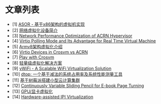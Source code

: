# 文章列表

- [1] [ASOR - 基于x86架构的虚拟机实现](https://calinyara.github.io/technology/2019/08/05/asor-hypervisor.html)
- [2] [网络虚拟化设备简介](https://calinyara.github.io/technology/2019/08/22/vnet_interface.html)
- [3] [Network Performance Optimization of ACRN Hypervisor](https://calinyara.github.io/technology/2019/08/23/acrn-network-performance.html)
- [4] [Virtio Polling Mode and Its Advantage for Real Time Virtual Machine](https://calinyara.github.io/technology/2019/08/23/virtio-polling-mode.html)
- [5] [Armv8架构虚拟化介绍](https://calinyara.github.io/technology/2019/11/03/armv8-virtualization.html)
- [6] [Virtio Devices in Crosvm vs ACRN](https://calinyara.github.io/technology/2019/12/10/virtio-devices-in-crosvm-vs-ACRN.html)
- [7] [Play with Crosvm](https://calinyara.github.io/technology/2019/12/12/Play-with-Crosvm.html)
- [8] [轻量级虚拟化解决方案](https://calinyara.github.io/technology/2020/01/09/Lightweight-virtualization-solutions.html)
- [9] [vWiFi - A Scalable WiFi Virtualization Solution](https://calinyara.github.io/technology/2020/03/18/vWiFi-A-Scalable-WiFi-Virtualization-Solution.html)
- [10] [dtop: 一个基于减法的系统占用率及系统性能测量工具](https://calinyara.github.io/technology/2020/04/07/dtop.html)
- [11] [基于树莓派搭建小型云计算集群](https://calinyara.github.io/technology/2020/06/08/raspberry-cluster.html)
- [12] [Continuously Variable Sliding Pencil for E-book Page Turning](https://calinyara.github.io/technology/2020/08/08/continuously-variable-sliding-pen-for-ebook-page-turning.html)
- [13] [GPU/显卡虚拟化](https://calinyara.github.io/technology/2021/03/14/gpu-virtualization.html)
- [14] [Hardware-assisted IPI Virtualization](https://calinyara.github.io/technology/2021/05/15/ipi-virtualization.html)
